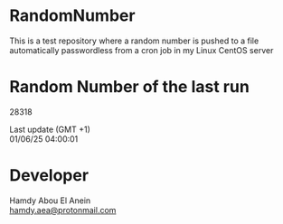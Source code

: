 # RandomNumber    
This is a test repository where a random number is pushed to a file automatically passwordless from a cron job in my Linux CentOS server    
# Random Number of the last run   
28318
      
Last update (GMT +1)    
01/06/25 04:00:01
# Developer    
Hamdy Abou El Anein   
hamdy.aea@protonmail.com
